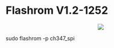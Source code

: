 # Flashrom V1.2-1252

 <p align="center">
  <img src="https://raw.githubusercontent.com/YTEC-info/CH341A-Softwares/main/Manual/pic-ch341a-black_.jpg" />
</p>
sudo flashrom -p ch347_spi